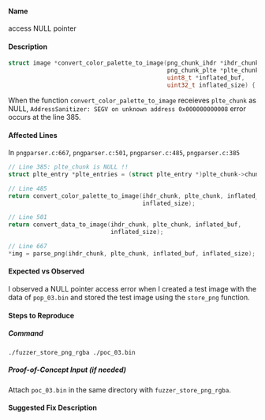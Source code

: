 #### Name

access NULL pointer 

#### Description

```c
struct image *convert_color_palette_to_image(png_chunk_ihdr *ihdr_chunk,
                                             png_chunk_plte *plte_chunk,
                                             uint8_t *inflated_buf,
                                             uint32_t inflated_size) { }
```

When the function `convert_color_palette_to_image` receieves `plte_chunk` as NULL, `AddressSanitizer: SEGV on unknown address 0x000000000008` error occurs at the line 385.

#### Affected Lines

In `pngparser.c:667`, `pngparser.c:501`, `pngparser.c:485`, `pngparser.c:385`

```c
// Line 385: plte_chunk is NULL !!
struct plte_entry *plte_entries = (struct plte_entry *)plte_chunk->chunk_data;

// Line 485
return convert_color_palette_to_image(ihdr_chunk, plte_chunk, inflated_buf,
                                      inflated_size);

// Line 501
return convert_data_to_image(ihdr_chunk, plte_chunk, inflated_buf,
                             inflated_size);

// Line 667
*img = parse_png(ihdr_chunk, plte_chunk, inflated_buf, inflated_size);
```

#### Expected vs Observed

I observed a NULL pointer access error when I created a test image with the data of `pop_03.bin` and stored the test image using the `store_png` function.

#### Steps to Reproduce

##### Command

```
./fuzzer_store_png_rgba ./poc_03.bin
```

##### Proof-of-Concept Input (if needed)

Attach `poc_03.bin` in the same directory with `fuzzer_store_png_rgba`.

#### Suggested Fix Description

